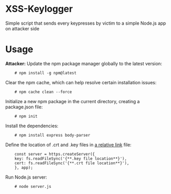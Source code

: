 # XSS-Keylogger
Simple script that sends every keypresses by victim to a simple Node.js app on attacker side

# Usage
**Attacker:**
Update the npm package manager globally to the latest version:

        # npm install -g npm@latest

Clear the npm cache, which can help resolve certain installation issues:

        # npm cache clean --force

Initialize a new npm package in the current directory, creating a package.json file:

        # npm init

Install the dependencies:

        # npm install express body-parser

Define the location of .crt and .key files in [a relative link](server.js) file:

        const server = https.createServer({
        key: fs.readFileSync('{**.key file location**}'),
        cert: fs.readFileSync('{**.crt file location**}'),
        }, app);

Run Node.js server:

        # node server.js
